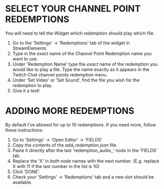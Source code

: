 # SELECT YOUR CHANNEL POINT REDEMPTIONS
You will need to tell the Widget which redemption should play which file.

1. Go to the 'Settings' -> 'Redemptions' tab of the widget in StreamElements
2. Type in the *exact* name of the Channel Point Redemption name you want to use.
3. Under 'Redemption Name' type the *exact* name of the redemption you would like to play a file. Type the name exactly as it appears in the Twitch Chat channel points redemption menu.
4. Under 'Set Video' or 'Set Sound', find the file you wish for the redemption to play.
5. Give it a test!

# ADDING MORE REDEMPTIONS
By default I've allowed for up to 10 redemptions. If you need more, follow these instructions:

1. Go to 'Settings' -> 'Open Editor' -> 'FIELDS'
2. Copy the contents of the *add_redemption.json* file.
3. Paste it directly after the last 'redemption_audio_' node in the 'FIELDS' tab.
4. Replace the 'X' in *both* node names with the next number. (E.g. replace X with 11 if the last number in the list is 10)
5. Click 'DONE'.
6. Check your 'Settings' -> 'Redemptions' tab and a new slot should be available.
